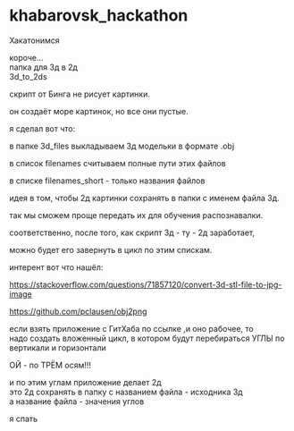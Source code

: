 # khabarovsk_hackathon
Хакатонимся  

короче...  
папка для 3д в 2д  
3d_to_2ds

скрипт от Бинга не рисует картинки.  

он создаёт море картинок, но все они пустые.  


я сделал вот что:  

в папке 3d_files выкладываем 3д модельки в формате .obj  


в список filenames считываем полные пути этих файлов  

в списке filenames_short - только названия файлов  


идея в том, чтобы 2д картинки сохранять в папки с именем файла 3д.  

так мы сможем проще передать их для обучения распознавалки.  


соответственно, после того, как скрипт 3д - ту - 2д заработает,  

можно будет его завернуть в цикл по этим спискам.  


интерент вот что нашёл:  

https://stackoverflow.com/questions/71857120/convert-3d-stl-file-to-jpg-image  

https://github.com/pclausen/obj2png  
  
  если взять приложение с ГитХаба по ссылке ,и оно рабочее, то  
  надо создать вложенный цикл, в котором будут перебираться УГЛЫ по вертикали и горизонтали 

  ОЙ - по ТРЁМ осям!!!

  и по этим углам приложение делает 2д  
  это 2д сохранять в папку с названием файла - исходника 3д  
  а название файла - значения углов  

  

я спать
